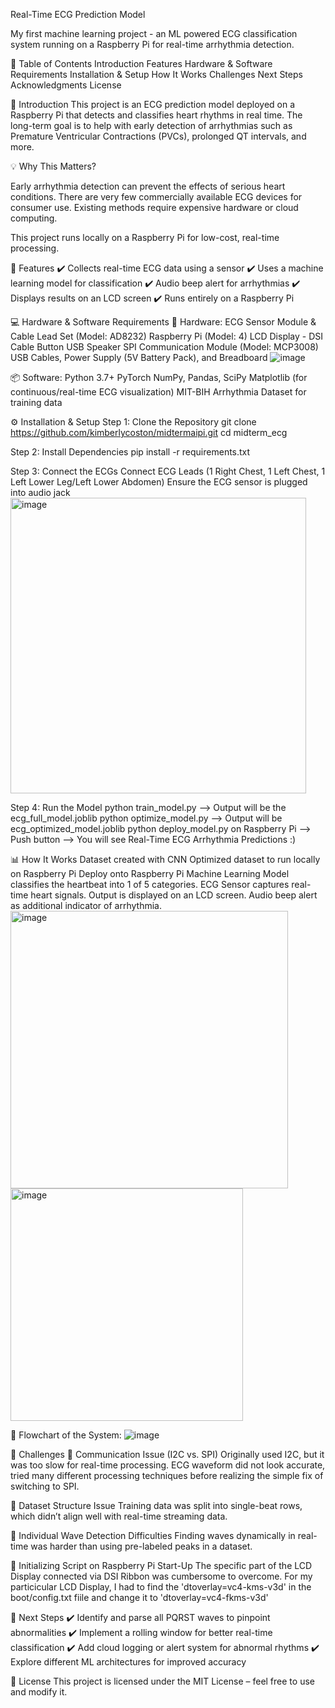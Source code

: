 Real-Time ECG Prediction Model

My first machine learning project - an ML powered ECG classification system running on a Raspberry Pi for real-time arrhythmia detection.

📌 Table of Contents
Introduction
Features
Hardware & Software Requirements
Installation & Setup
How It Works
Challenges
Next Steps
Acknowledgments
License

📝 Introduction
This project is an ECG prediction model deployed on a Raspberry Pi that detects and classifies heart rhythms in real time. The long-term goal is to help with early detection of arrhythmias such as Premature Ventricular Contractions (PVCs), prolonged QT intervals, and more.

💡 Why This Matters?

Early arrhythmia detection can prevent the effects of serious heart conditions.
There are very few commercially available ECG devices for consumer use.
Existing methods require expensive hardware or cloud computing.

This project runs locally on a Raspberry Pi for low-cost, real-time processing.

🔹 Features
✔️ Collects real-time ECG data using a sensor
✔️ Uses a machine learning model for classification
✔️ Audio beep alert for arrhythmias
✔️ Displays results on an LCD screen
✔️ Runs entirely on a Raspberry Pi

💻 Hardware & Software Requirements
🔧 Hardware:
ECG Sensor Module & Cable Lead Set (Model: AD8232)
Raspberry Pi (Model: 4)
LCD Display - DSI Cable
Button
USB Speaker
SPI Communication Module (Model: MCP3008)
USB Cables, Power Supply (5V Battery Pack), and Breadboard
![image](https://github.com/user-attachments/assets/c1943440-8afb-480d-b33a-58094940ffde)

📦 Software:
Python 3.7+
PyTorch
NumPy, Pandas, SciPy
Matplotlib (for continuous/real-time ECG visualization)
MIT-BIH Arrhythmia Dataset for training data

⚙️ Installation & Setup
Step 1: Clone the Repository
git clone https://github.com/kimberlycoston/midtermaipi.git
cd midterm_ecg

Step 2: Install Dependencies
pip install -r requirements.txt

Step 3: Connect the ECGs
Connect ECG Leads (1 Right Chest, 1 Left Chest, 1 Left Lower Leg/Left Lower Abdomen)
Ensure the ECG sensor is plugged into audio jack
<img width="473" alt="image" src="https://github.com/user-attachments/assets/f937173b-8ea5-4168-bcfc-e3ee31e5b76a" />

Step 4: Run the Model
python train_model.py --> Output will be the ecg_full_model.joblib
python optimize_model.py --> Output will be ecg_optimized_model.joblib
python deploy_model.py on Raspberry Pi --> Push button --> You will see Real-Time ECG Arrhythmia Predictions :)


📊 How It Works
Dataset created with CNN
Optimized dataset to run locally on Raspberry Pi
Deploy onto Raspberry Pi
Machine Learning Model classifies the heartbeat into 1 of 5 categories.
ECG Sensor captures real-time heart signals.
Output is displayed on an LCD screen.
Audio beep alert as additional indicator of arrhythmia.
<img width="444" alt="image" src="https://github.com/user-attachments/assets/0588df66-634a-432f-9195-93611d01b034" />
<img width="372" alt="image" src="https://github.com/user-attachments/assets/22ea3340-6e4f-40ee-8328-35fe59388572" />


📌 Flowchart of the System:
![image](https://github.com/user-attachments/assets/fe51d63c-fdf4-4657-998c-d1bf8c1ca1f7)


🚧 Challenges
🔴 Communication Issue (I2C vs. SPI)
Originally used I2C, but it was too slow for real-time processing. ECG waveform did not look accurate, tried many different processing techniques before realizing the simple fix of switching to SPI.

🔴 Dataset Structure Issue
Training data was split into single-beat rows, which didn’t align well with real-time streaming data.

🔴 Individual Wave Detection Difficulties
Finding waves dynamically in real-time was harder than using pre-labeled peaks in a dataset.

🔴 Initializing Script on Raspberry Pi Start-Up
The specific part of the LCD Display connected via DSI Ribbon was cumbersome to overcome. For my particicular LCD Display, I had to find the 'dtoverlay=vc4-kms-v3d' in the boot/config.txt fiile and change it to 'dtoverlay=vc4-fkms-v3d'

🚀 Next Steps
✔️ Identify and parse all PQRST waves to pinpoint abnormalities
✔️ Implement a rolling window for better real-time classification
✔️ Add cloud logging or alert system for abnormal rhythms
✔️ Explore different ML architectures for improved accuracy

📜 License
This project is licensed under the MIT License – feel free to use and modify it.

